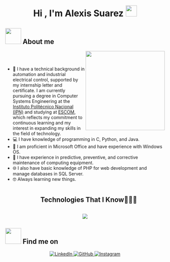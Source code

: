 <h1 align="center"><b>Hi , I'm Alexis Suarez </b><img src="https://media.giphy.com/media/hvRJCLFzcasrR4ia7z/giphy.gif" width="35"></h1>

## <picture><img src = "https://github.com/7oSkaaa/7oSkaaa/blob/main/Images/about_me.gif?raw=true" width = 50px></picture> About me

<picture> <img align="right" src="https://github.com/7oSkaaa/7oSkaaa/blob/main/Images/Right_Side.gif?raw=true" width = 250px></picture>

<br><br>

- :school: I have a technical background in automation and industrial electrical control, supported by my internship letter and certificate. I am currently pursuing a degree in Computer Systems Engineering at the [Instituto Politécnico Nacional (IPN)](https://www.ipn.mx/) and studying at [ESCOM](https://www.escom.ipn.mx/), which reflects my commitment to continuous learning and my interest in expanding my skills in the field of technology.
- :computer: I have knowledge of programming in C, Python, and Java.
- :page_facing_up: I am proficient in Microsoft Office and have experience with Windows OS.
- :wrench: I have experience in predictive, preventive, and corrective maintenance of computing equipment.
- :globe_with_meridians: I also have basic knowledge of PHP for web development and manage databases in SQL Server.
- :nerd_face: Always learning new things.


<div id="user-content-toc">
  <ul align="center">
    <summary><h2 style="display: inline-block">Technologies That I Know👨🏻‍💻</h2></summary>
  </ul>
</div>
<!--tech stack icons-->
<p align="center">
  <a href="https://skillicons.dev">
    <img src="https://skillicons.dev/icons?i=linux,vscode,mysql,sqlserver,c,cpp,java,js,discord,github,python&perline=7" />
  </a>
</p>

## <picture><img src = "https://github.com/7oSkaaa/7oSkaaa/blob/main/Images/social_media.gif?raw=true" width = 50px></picture> Find me on

<p align="center">
  <a href="https://www.linkedin.com/in/alan-alexis-suarez-moreno-960947355" target="_blank">
    <img src="https://skillicons.dev/icons?i=linkedin&perline=1" alt="LinkedIn"/>
  </a>
  <a href="[https://github.com/tu-usuario-github](https://github.com/alexis25091)" target="_blank">
    <img src="https://skillicons.dev/icons?i=github&perline=1" alt="GitHub"/>
  </a>
  <a href="https://www.instagram.com/alexissuarezmoreno?igsh=YXo3Mzc5aGhzd2pr" target="_blank">
    <img src="https://skillicons.dev/icons?i=instagram&perline=1" alt="Instagram"/>
  </a>
</p>
